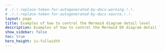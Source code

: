 ```yaml
---
# .!.!.replace-token-for-autogenerated-by-docs-warning.!.!.
# .!.!.replace-token-for-autogenerated-by-docs-source.!.!.
layout: page
title: Examples of how to control the Mermaid diagram detail level
description: Examples of how to control the Mermaid ER diagram detail level
show_sidebar: false
toc: true
hero_height: is-fullwidth
---
```

